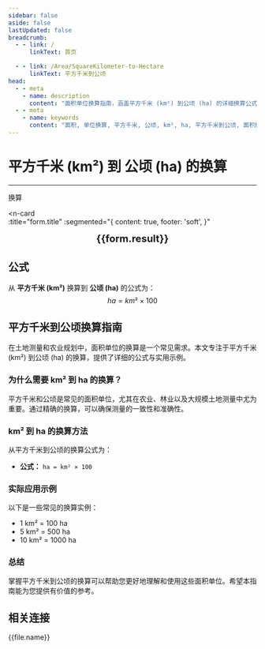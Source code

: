 ```yaml
---
sidebar: false
aside: false
lastUpdated: false
breadcrumb:
  - - link: /
      linkText: 首页

  - - link: /Area/SquareKilometer-to-Hectare
      linkText: 平方千米到公顷
head:
  - - meta
    - name: description
      content: "面积单位换算指南，涵盖平方千米 (km²) 到公顷 (ha) 的详细换算公式与说明。"
  - - meta
    - name: keywords
      content: "面积, 单位换算, 平方千米, 公顷, km², ha, 平方千米到公顷, 面积换算指南, 平方千米转公顷, 公顷换算平方千米, 平方千米和公顷的换算, 一平方千米等于多少公顷, 公顷和平方千米换算, 平方千米单位, 公顷单位换算, 平方千米符号, 公顷符号, 平方千米换算公顷, 公顷和平方千米, 平方千米到公顷, 公顷到平方千米, 面积单位换算, 一公顷等于多少平方千米, 平方千米和公顷, 土地面积换算, 农业面积单位, 公顷换算, 平方千米换算, 面积计算, 土地测量单位, 公顷面积, 平方千米面积, 大面积单位, 土地规划单位, 农田面积换算, 林地面积单位"
---
```

# 平方千米 (km²) 到 公顷 (ha) 的换算
---
<script setup>
import { onMounted, reactive, inject, ref } from 'vue'
import { NButton, NForm, NFormItem, NInput, NInputNumber, NSelect, NCard, useMessage,NGrid ,NGi } from 'naive-ui'
import { defineClientComponent } from 'vitepress'
import { Area } from '../files';
const seoKey = [
  '平方千米转公顷',
  '公顷换算平方千米',
  '平方千米和公顷的换算',
  '一平方千米等于多少公顷',
  '公顷和平方千米换算',
  '平方千米单位',
  '公顷单位换算',
  '平方千米符号',
  '公顷符号',
  '平方千米换算公顷',
  '公顷和平方千米',
  '平方千米到公顷',
  '公顷到平方千米',
  '面积单位换算',
  '一公顷等于多少平方千米',
  '平方千米和公顷',
  '土地面积换算',
  '农业面积单位',
  '公顷换算',
  '平方千米换算',
  '面积计算',
  '土地测量单位',
  '公顷面积',
  '平方千米面积',
  '大面积单位',
  '土地规划单位',
  '农田面积换算',
  '林地面积单位'
]
const convert = inject('convert')

const form = reactive({
  number: null,
  result: '',
  title: '平方千米 (km²) 到 公顷 (ha) 的换算',
})

const convertHandler = () => {
  if (form.number !== null && !isNaN(form.number)) {
    const convertedValue = parseFloat(form.number) * 100
    form.result = `${form.number}km² = ${convertedValue.toFixed(2)}ha`
  } else {
    form.result = '请输入有效的数值。'
  }
}
</script>

<n-form size="large" :model="form">
  <n-form-item label="平方千米 (km²)">
    <n-input-number v-model:value="form.number" placeholder="输入平方千米" style="width: 100%" />
  </n-form-item>
  <n-form-item>
    <n-button type="info" @click="convertHandler" block>换算</n-button>
  </n-form-item>
</n-form>

<n-card  
  :title="form.title"
  :segmented="{
    content: true,
    footer: 'soft',
  }"
>
  <div  style="text-align:center;font-size:20px;">
    <strong>{{form.result}}</strong>
  </div>
    <template #footer>
    <div>
      <span v-for="item of seoKey">{{item}}，</span>
    </div>
  </template>
</n-card>

## 公式

从 **平方千米 (km²)** 换算到 **公顷 (ha)** 的公式为：
$$ ha = km² \times 100 $$

## 平方千米到公顷换算指南

在土地测量和农业规划中，面积单位的换算是一个常见需求。本文专注于平方千米 (km²) 到公顷 (ha) 的换算，提供了详细的公式与实用示例。

### 为什么需要 km² 到 ha 的换算？

平方千米和公顷是常见的面积单位，尤其在农业、林业以及大规模土地测量中尤为重要。通过精确的换算，可以确保测量的一致性和准确性。

### km² 到 ha 的换算方法

从平方千米到公顷的换算公式为：

- **公式：** `ha = km² × 100`

### 实际应用示例

以下是一些常见的换算实例：

- 1 km² = 100 ha
- 5 km² = 500 ha
- 10 km² = 1000 ha

### 总结

掌握平方千米到公顷的换算可以帮助您更好地理解和使用这些面积单位。希望本指南能为您提供有价值的参考。

## 相关连接
<n-grid x-gap="12" :cols="2">
  <n-gi v-for="(file, index) in Area" :key="index">
    <n-button
      text
      tag="a"
      :href="file.path"
      type="info"
    >
      {{file.name}}
    </n-button>
  </n-gi>
</n-grid>